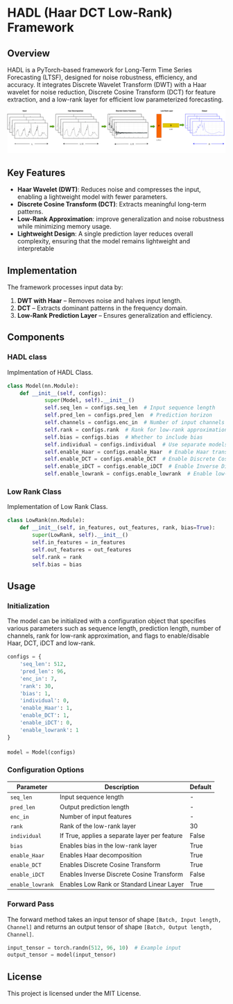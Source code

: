 # HADL (Haar DCT Low-Rank) Framework

## Overview
HADL is a PyTorch-based framework for Long-Term Time Series Forecasting (LTSF), designed for noise robustness, efficiency, and accuracy. It integrates Discrete Wavelet Transform (DWT) with a Haar wavelet for noise reduction, Discrete Cosine Transform (DCT) for feature extraction, and a low-rank layer for efficient low parameterized forecasting.

<img src="HADL_architecture.png" alt="Image of HADL architecture" width=800/>

## Key Features
- **Haar Wavelet (DWT)**: Reduces noise and compresses the input, enabling a lightweight model with fewer parameters.
- **Discrete Cosine Transform (DCT)**: Extracts meaningful long-term patterns.
- **Low-Rank Approximation**: improve generalization and noise robustness while minimizing memory usage. 
- **Lightweight Design**: A single prediction layer reduces overall complexity, ensuring that the model remains lightweight and interpretable

## Implementation
The framework processes input data by:
1. **DWT with Haar** – Removes noise and halves input length.
2. **DCT** – Extracts dominant patterns in the frequency domain.
3. **Low-Rank Prediction Layer** – Ensures generalization and efficiency.

## Components

### HADL class
Implmentation of HADL Class.
```python
class Model(nn.Module):
    def __init__(self, configs):
            super(Model, self).__init__()
            self.seq_len = configs.seq_len  # Input sequence length
            self.pred_len = configs.pred_len  # Prediction horizon
            self.channels = configs.enc_in  # Number of input channels (features)
            self.rank = configs.rank  # Rank for low-rank approximation
            self.bias = configs.bias  # Whether to include bias
            self.individual = configs.individual  # Use separate models per channel
            self.enable_Haar = configs.enable_Haar  # Enable Haar transformation
            self.enable_DCT = configs.enable_DCT  # Enable Discrete Cosine Transform
            self.enable_iDCT = configs.enable_iDCT  # Enable Inverse Discrete Cosine Transform
            self.enable_lowrank = configs.enable_lowrank  # Enable low-rank approximation
```

### Low Rank Class
Implementation of Low Rank Class.
```python
class LowRank(nn.Module):
    def __init__(self, in_features, out_features, rank, bias=True):
        super(LowRank, self).__init__()
        self.in_features = in_features
        self.out_features = out_features
        self.rank = rank
        self.bias = bias
```

## Usage

### Initialization
The model can be initialized with a configuration object that specifies various parameters such as sequence length, prediction length, number of channels, rank for low-rank approximation, and flags to enable/disable Haar, DCT, iDCT and low-rank.

```python
configs = {
    'seq_len': 512,
    'pred_len': 96,
    'enc_in': 7,
    'rank': 30,
    'bias': 1,
    'individual': 0,
    'enable_Haar': 1,
    'enable_DCT': 1,
    'enable_iDCT': 0,
    'enable_lowrank': 1
}

model = Model(configs)
```
### Configuration Options
| Parameter       | Description                                    | Default |
|---------------|--------------------------------|---------|
| `seq_len`     | Input sequence length                         | -       |
| `pred_len`    | Output prediction length                      | -       |
| `enc_in`    | Number of input features                      | -       |
| `rank`        | Rank of the low-rank layer                    | 30      |
| `individual`  | If True, applies a separate layer per feature | False   |
| `bias`        | Enables bias in the low-rank layer            | True    |
| `enable_Haar` | Enables Haar decomposition                    | True    |
| `enable_DCT`  | Enables Discrete Cosine Transform             | True    |
| `enable_iDCT`  | Enables Inverse Discrete Cosine Transform    | False    |
| `enable_lowrank`  | Enables Low Rank or Standard Linear Layer    | True    |

### Forward Pass
The forward method takes an input tensor of shape `[Batch, Input length, Channel]` and returns an output tensor of shape `[Batch, Output length, Channel]`.

```python
input_tensor = torch.randn(512, 96, 10)  # Example input
output_tensor = model(input_tensor)
```

## License
This project is licensed under the MIT License.
